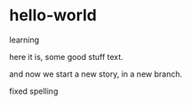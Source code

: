 # hello-world
learning

here it is, some good stuff text.


and now we start a new story, in a new branch.

fixed spelling

